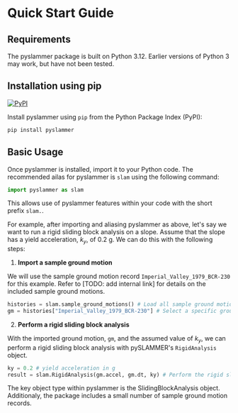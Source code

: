 # Quick Start Guide

## Requirements

The pyslammer package is built on Python 3.12. Earlier versions of Python 3 may work, but have not been tested.

## Installation using pip
[![PyPI][pypi-badge]][pypi-link]

Install pyslammer using `pip` from the Python Package Index (PyPI):
```python
pip install pyslammer
```
[pypi-badge]: https://img.shields.io/pypi/v/pyslammer.svg
[pypi-link]: https://pypi.org/project/pyslammer
## Basic Usage
Once pyslammer is installed, import it to your Python code.
The recommended ailas for pyslammer is `slam` using the following command:
```python
import pyslammer as slam
```

This allows use of pyslammer features within your code with the short prefix `slam.`.

For example, after importing and aliasing pyslammer as above, let's say we want to run a rigid sliding block analysis on a slope.
Assume that the slope has a yield acceleration, $k_y$, of $0.2$ g.
We can do this with the following steps: 

1. **Import a sample ground motion**

We will use the sample ground motion record `Imperial_Valley_1979_BCR-230` for this example. Refer to [TODO: add internal link] for details on the included sample ground motions.
```python
histories = slam.sample_ground_motions() # Load all sample ground motions
gm = histories["Imperial_Valley_1979_BCR-230"] # Select a specific ground motion
```

2. **Perform a rigid sliding block analysis**

With the imported ground motion, `gm`, and the assumed value of $k_y$, we can perform a rigid sliding block analysis with pySLAMMER's `RigidAnalysis` object.

```python
ky = 0.2 # yield acceleration in g
result = slam.RigidAnalysis(gm.accel, gm.dt, ky) # Perform the rigid sliding block analysis and save the result
```

The key object type within pyslammer is the SlidingBlockAnalysis object.
Additionaly, the package includes a small number of sample ground motion records.